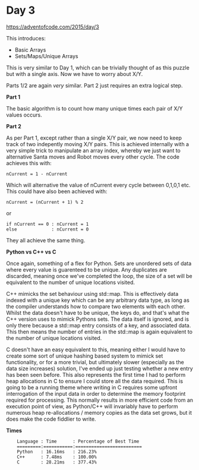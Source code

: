 # Day 3

https://adventofcode.com/2015/day/3

This introduces:
- Basic Arrays
- Sets/Maps/Unique Arrays

This is very similar to Day 1, which can be trivially thought of as this puzzle but with a single axis.  Now we have to worry about X/Y.

Parts 1/2 are again *very* similar.  Part 2 just requires an extra logical step.

**Part 1**

The basic algorithm is to count how many unique times each pair of X/Y values occurs.

**Part 2**

As per Part 1, except rather than a single X/Y pair, we now need to keep track of two indepently moving X/Y pairs.  This is achieved internally with a very simple trick to manipulate an array index, whereby we just want to alternative Santa moves and Robot moves every other cycle.  The code achieves this with:

    nCurrent = 1 - nCurrent

Which will alternative the value of nCurrent every cycle between 0,1,0,1 etc.  This could have also been achieved with:

    nCurrent = (nCurrent + 1) % 2

or

    if nCurrent == 0 : nCurrent = 1
    else             : nCurrent = 0

They all achieve the same thing.

**Python vs C++ vs C**

Once again, something of a flex for Python.  Sets are unordered sets of data where every value is guarenteed to be unique.  Any duplicates are discarded, meaning once we've completed the loop, the size of a set will be equivalent to the number of unique locations visited.

C++ mimicks the set behaviour using std::map.  This is effectively data indexed with a unique key which can be any arbitrary data type, as long as the compiler understands how to compare two elements with each other.  Whilst the data doesn't have to be unique, the keys do, and that's what the C++ version uses to mimick Pythons sets.  The data itself is ignored, and is only there because a std::map entry consists of a key, and associated data.  This then means the number of entries in the std::map is again equivalent to the number of unique locations visited.

C doesn't have an easy equivalent to this, meaning either I would have to create some sort of unique hashing based system to mimick set functionality, or for a more trivial, but ultimately slower (especially as the data size increases) solution, I've ended up just testing whether a new entry has been seen before.
This also represents the first time I had to perform heap allocations in C to ensure I could store all the data required.  This is going to be a running theme where writing in C requires some upfront interrogation of the input data in order to determine the memory footprint required for processing.
This normally results in more efficient code from an execution point of view, as Python/C++ will invariably have to perform numerous heap re-allocations / memory copies as the data set grows, but it does make the code fiddlier to write.

**Times**

        Language : Time      : Percentage of Best Time
        =========:===========:=========================
        Python   : 16.16ms   : 216.23%
        C++      : 7.48ms    : 100.00%
        C        : 28.21ms   : 377.43%

